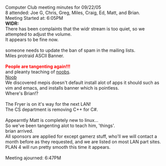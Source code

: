 Computer Club meeting minutes for 09/22/05<br>
   8 attended: Joe G, Chris, Greg, Miles, Craig,  Ed,  Matt, and Brian.<br>
Meeting Started at: 6:05PM<br>
<b>WIDR:</b><br>
There has been complaints that the widr stream is too quiet, so we attempted to adjust the volume.<br>
It appears to be fine now.<br>
<br>
someone needs to update the ban of spam in the mailing lists.<br>
Miles protraid ASCII Banner.<br>
<br>
<b style="color:FF0000">People are tangenting again!!!</b><br>
and pleanty teaching of <a href="http://en.wikipedia.org/wiki/Noob">noobs</a>.<br>
<a href="http://www.kolumbus.fi/pertti.kuisma/kuvat/noob.jpg">Noob</a><br>
We discovered mepis doesn't default install alot of apps it should such as vim and emacs, and installs banner which is pointless.<br>
Where's Brian!?<br>
<br>
The Fryer is on it's way for the next LAN!<br>
The CS department is removing C++ for C#.<br>
<br>
Appearntly Matt is completely new to linux...<br>
So we've been tangenting alot to teach him, 'things'.<br>
brian arrived.<br>
All sponsors are applied for except gamerz stuff, who'll we will contact a month before as they requested, and we are listed on most LAN part sites.<br>
PLAN 4 will run pretty smooth this time it appears.<br>
<br>
Meeting ajourned: 6:47PM<br>
